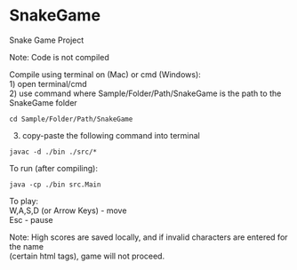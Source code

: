 # SnakeGame
Snake Game  Project

Note: Code is not compiled

Compile using terminal on (Mac) or cmd (Windows):  
    1) open terminal/cmd  
    2) use command where Sample/Folder/Path/SnakeGame is the path to the SnakeGame folder  

    cd Sample/Folder/Path/SnakeGame
    
   3) copy-paste the following command into terminal  
   
    javac -d ./bin ./src/*

To run (after compiling): 

    java -cp ./bin src.Main

To play:  
W,A,S,D (or Arrow Keys) - move  
Esc                     - pause  

Note: High scores are saved locally, and if invalid characters are entered for the name   
(certain html tags), game will not proceed.


